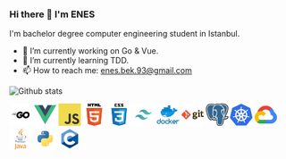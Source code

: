 ### Hi there 👋 I'm ENES

I'm bachelor degree computer engineering student in Istanbul.

- 🔭 I’m currently working on Go & Vue.
- 🔭 I’m currently learning TDD.
- 📫 How to reach me: enes.bek.93@gmail.com

![Github stats](https://github-readme-stats.vercel.app/api?username=enesbek&theme=highcontrast&show_icons=true&count_private=true) 
<p align="left">
  <img src="https://github.com/github/explore/raw/main/topics/go/go.png" alt="aws" width="40" height="40"/>
  <img src="https://github.com/github/explore/raw/main/topics/vue/vue.png" alt="aws" width="40" height="40"/>
  <img src="https://github.com/github/explore/raw/main/topics/javascript/javascript.png" alt="aws" width="40" height="40"/>
  <img src="https://github.com/github/explore/raw/main/topics/html/html.png" alt="aws" width="40" height="40"/>
  <img src="https://github.com/github/explore/raw/main/topics/css/css.png" alt="aws" width="40" height="40"/>
  <img src="https://github.com/github/explore/raw/main/topics/tailwind/tailwind.png" alt="aws" width="40" height="40"/>
  <img src="https://github.com/github/explore/raw/main/topics/docker/docker.png" alt="aws" width="40" height="40"/>
  <img src="https://github.com/github/explore/raw/main/topics/git/git.png" alt="aws" width="40" height="40"/>
  <img src="https://github.com/github/explore/raw/main/topics/postgresql/postgresql.png" alt="aws" width="40" height="40"/>
  <img src="https://github.com/github/explore/raw/main/topics/kubernetes/kubernetes.png" alt="aws" width="40" height="40"/>
  <img src="https://github.com/github/explore/raw/main/topics/google-cloud/google-cloud.png" alt="aws" width="40" height="40"/>
  <img src="https://github.com/github/explore/raw/main/topics/java/java.png" alt="aws" width="40" height="40"/>
  <img src="https://github.com/github/explore/raw/main/topics/python/python.png" alt="aws" width="40" height="40"/>
  <img src="https://github.com/github/explore/raw/main/topics/c/c.png" alt="aws" width="40" height="40"/>
</p>
